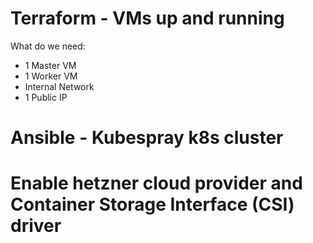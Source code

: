 # Terraform - VMs up and running
What do we need:
- 1 Master VM
- 1 Worker VM
- Internal Network
- 1 Public IP

# Ansible - Kubespray k8s cluster

# Enable hetzner cloud provider and Container Storage Interface (CSI) driver 